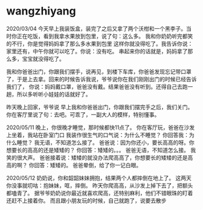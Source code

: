 # wangzhiyang



2020/03/04
今天早上我装饭盒，装完了之后又拿了两个沃柑和一个黑李子。当时你正在吃饭，看到我拿水果放到包里，说了句：这么多。 我和你奶奶听完都笑的不行，你是觉得妈妈拿了那么多水果到包里
这样你就没得吃了。我告诉你说：家里还有，中午你就可以吃了。你说：没有吃。 串起来你的话就是，妈妈拿了那么多，宝宝就没得吃了。

我和你爸爸出门，你跟我们摆手，说再见，到楼下车库，你爸爸发现忘记带口罩了，于是上去拿。回来的时候告诉我说，爷爷说你在我们刚刚出门的时候已经告诉我们了，
你说：妈妈戴口罩，爸爸没有戴。结果爸爸没有听到。还得自己去跑一趟，所以多听听小娃娃的话就好了。

昨天晚上回家，爷爷说 早上我和你爸爸出门，你跟我们摆完手之后，我们关门。你在客厅里说了句：去吧。可乖了，一副大人的模样，特别懂事。


2020/05/11
晚上，你很晚才睡觉，那时候都快11点了。
你在客厅玩，爸爸在沙发上坐着，我站在卧室门口
我装作很生气的口气说：为什么不睡觉？ 
你回答我：为什么睡觉？
我无语，不知道怎么接了。
爸爸说：因为你还小，要长高高的呀。你想要长的高高的还是矮矮的？
你回答：矮矮的。。。
爸爸无语，不知道怎么接。 我笑的很大声。
爸爸接着说：矮矮的就没办法爬高高了，你想要长的矮矮的还是高高的啊？
你回答：矮矮的。
爸爸晕倒，给了你一记白眼。


2020/05/12
奶奶说，你和韶韶妹妹拥抱，结果两个人都摔倒在地上了。
这两天你没事就叨咕：抱妹妹，哐，摔倒。
昨天你爬高高，从沙发上掉下去了，把额头都嗑青了。
据爷爷奶奶说你最近就喜欢爬高，还特别麻利，他们不错眼珠的盯着还赶不上接着你。
而且跟小朋友玩的时候，自己就跑了，说要去散步


